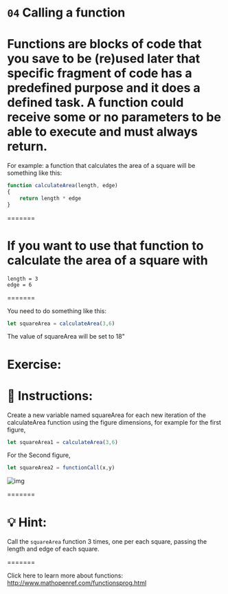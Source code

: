 # `04` Calling a function


Functions are blocks of code that you save to be (re)used later that specific fragment of code has a predefined purpose and it does a defined task. A function could receive some or no parameters to be able to execute and must always return.
=======


For example: a function that calculates the area of a square will be something like this:

```js
function calculateArea(length, edge)
{
    return length * edge
}
```


=======

If you want to use that function to calculate the area of a square with
=======



```
length = 3
edge = 6
```


=======


You need to do something like this:
```js
let squareArea = calculateArea(3,6)
```
The value of squareArea will be set to 18"





Exercise:
=======
# 📝 Instructions:


   Create a new variable named squareArea for each new iteration of the calculateArea function using the figure dimensions, for example for the first figure,
   ```js
let squareArea1 = calculateArea(3,6)
```
   For the Second figure,
   ```js
   let squareArea2 = functionCall(x,y)
   ```

   ![img](http://i.imgur.com/VyoJRAL.png)


=======
# 💡 Hint:


Call the `squareArea` function 3 times, one per each square, passing the length and edge of each square.

=======



Click here to learn more about functions: http://www.mathopenref.com/functionsprog.html
